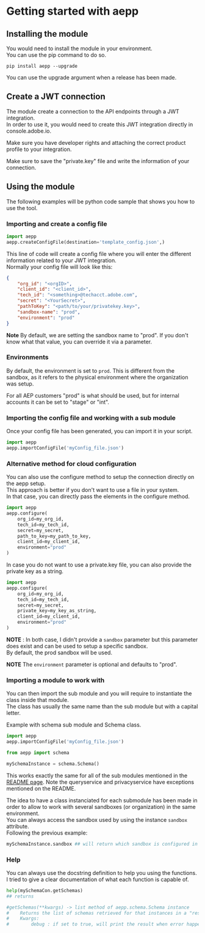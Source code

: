 # Getting started with aepp

## Installing the module

You would need to install the module in your environment.\
You can use the pip command to do so.

```shell
pip install aepp --upgrade
```

You can use the upgrade argument when a release has been made.

## Create a JWT connection

The module create a connection to the API endpoints through a JWT integration.\
In order to use it, you would need to create this JWT integration directly in console.adobe.io.

Make sure you have developer rights and attaching the correct product profile to your integration.

Make sure to save the "private.key" file and write the information of your connection.

## Using the module

The following examples will be python code sample that shows you how to use the tool.

### Importing and create a config file

```python
import aepp
aepp.createConfigFile(destination='template_config.json',)
```

This line of code will create a config file where you will enter the different information related to your JWT integration.\
Normally your config file will look like this:

```JSON
{
    "org_id": "<orgID>",
    "client_id": "<client_id>",
    "tech_id": "<something>@techacct.adobe.com",
    "secret": "<YourSecret>",
    "pathToKey": "<path/to/your/privatekey.key>",
    "sandbox-name": "prod",
    "environment": "prod"
}
```

**Note** By default, we are setting the sandbox name to "prod". If you don't know what that value, you can override it via a parameter.

### Environments

By default, the environment is set to `prod`. This is different from the sandbox, as it refers to the physical environment where the organization was setup.

For all AEP customers "prod" is what should be used, but for internal accounts it can be set to "stage" or "int".

### Importing the config file and working with a sub module

Once your config file has been generated, you can import it in your script.

```python
import aepp
aepp.importConfigFile('myConfig_file.json')
```

### Alternative method for cloud configuration

You can also use the configure method to setup the connection directly on the aepp setup.\
This approach is better if you don't want to use a file in your system.\
In that case, you can directly pass the elements in the configure method.

```python
import aepp
aepp.configure(
    org_id=my_org_id,
    tech_id=my_tech_id, 
    secret=my_secret,
    path_to_key=my_path_to_key,
    client_id=my_client_id,
    environment="prod"
)
```

In case you do not want to use a private.key file, you can also provide the private key as a string.

```python
import aepp
aepp.configure(
    org_id=my_org_id,
    tech_id=my_tech_id, 
    secret=my_secret,
    private_key=my_key_as_string,
    client_id=my_client_id,
    environment="prod"
)
```

**NOTE** : In both case, I didn't provide a `sandbox` parameter but this parameter does exist and can be used to setup a specific sandbox.\
By default, the prod sandbox will be used.

**NOTE** The `environment` parameter is optional and defaults to "prod".


### Importing a module to work with

You can then import the sub module and you will require to instantiate the class inside that module.\
The class has usually the same name than the sub module but with a capital letter.

Example with schema sub module and Schema class.

```python
import aepp
aepp.importConfigFile('myConfig_file.json')

from aepp import schema

mySchemaInstance = schema.Schema()

```

This works exactly the same for all of the sub modules mentioned in the [README page](../README.md).
Note the queryservice and privacyservice have exceptions mentioned on the README.

The idea to have a class instanciated for each submodule has been made in order to allow to work with several sandboxes (or organization) in the same environment.\
You can always access the sandbox used by using the instance `sandbox` attribute.\
Following the previous example:

```python
mySchemaInstance.sandbox ## will return which sandbox is configured in that environment.
```

### Help

You can always use the docstring definition to help you using the functions.\
I tried to give a clear documentation of what each function is capable of.

```python
help(mySchemaCon.getSchemas)
## returns

#getSchemas(**kwargs) -> list method of aepp.schema.Schema instance
#    Returns the list of schemas retrieved for that instances in a "results" list.
#    Kwargs:
#        debug : if set to true, will print the result when error happens
```
